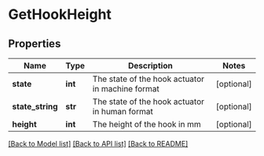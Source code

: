 # GetHookHeight

## Properties
Name | Type | Description | Notes
------------ | ------------- | ------------- | -------------
**state** | **int** | The state of the hook actuator in machine format | [optional] 
**state_string** | **str** | The state of the hook actuator in human format | [optional] 
**height** | **int** | The height of the hook in mm | [optional] 

[[Back to Model list]](../README.md#documentation-for-models) [[Back to API list]](../README.md#documentation-for-api-endpoints) [[Back to README]](../README.md)


